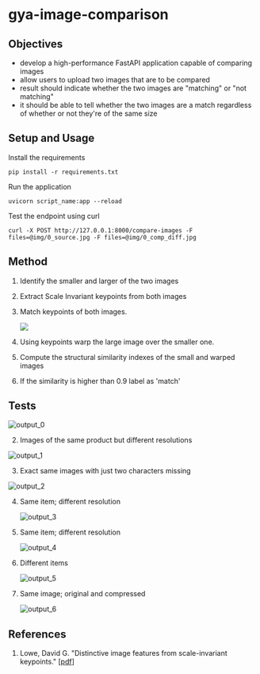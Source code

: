 # gya-image-comparison



## Objectives

- develop a high-performance FastAPI application capable of comparing images
- allow users to upload two images that are to be compared
- result should indicate whether the two images are "matching" or "not matching"
- it should be able to tell whether the two images are a match regardless of whether or not they're of the same size



## Setup and Usage

Install the requirements

`pip install -r requirements.txt`

Run the application

`uvicorn script_name:app --reload`

Test the endpoint using curl

`curl -X POST http://127.0.0.1:8000/compare-images -F files=@img/0_source.jpg -F files=@img/0_comp_diff.jpg`



## Method
1. Identify the smaller and larger of the two images

2. Extract Scale Invariant keypoints from both images

3. Match keypoints of both images.

   ![](D:\gya-image-comparasion\similarity_orignal_1.png)

4. Using keypoints warp the large image over the smaller one.

5. Compute the structural similarity indexes of the small and warped images

6. If the similarity is higher than 0.9 label as 'match'

   

## Tests

![output_0](imgs\output_0.png)

2. Images of the same product but different resolutions

![output_1](imgs\output_1.png)

3. Exact same images with just two characters missing

![output_2](imgs\output_2.png)

4. Same item; different resolution

   ![output_3](imgs\output_3.png)

5. Same item; different resolution

   ![output_4](imgs\output_4.png)

6. Different items

   ![output_5](imgs\output_5.png)

7. Same image; original and compressed

   ![output_6](imgs\output_6.png)

## References

1. Lowe, David G. "Distinctive image features from scale-invariant keypoints." [[pdf](https://www.cs.ubc.ca/~lowe/papers/ijcv04.pdf)]
